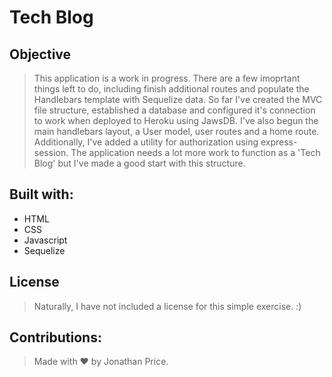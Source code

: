 # Tech Blog #

## Objective ##

>This application is a work in progress. There are a few imoprtant things left to do, including finish additional routes and populate the Handlebars template with Sequelize data. So far I've created the MVC file structure, established a database and configured it's connection to work when deployed to Heroku using JawsDB. I've also begun the main handlebars layout, a User model, user routes and a home route. Additionally, I've added a utility for authorization using express-session. The application needs a lot more work to function as a 'Tech Blog' but I've made a good start with this structure.
 
## Built with:

* HTML
* CSS
* Javascript
* Sequelize

## License

> Naturally, I have not included a license for this simple exercise. :)

## Contributions:

>Made with ❤️ by Jonathan Price.
